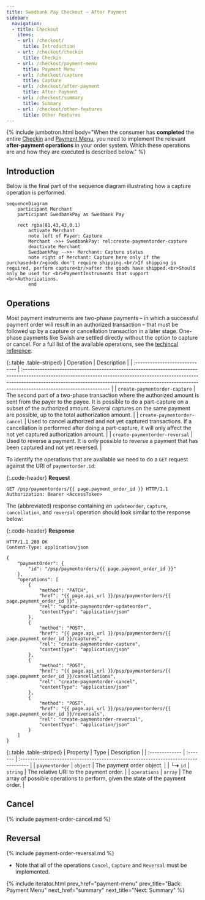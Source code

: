 ```yaml
---
title: Swedbank Pay Checkout – After Payment
sidebar:
  navigation:
  - title: Checkout
    items:
    - url: /checkout/
      title: Introduction
    - url: /checkout/checkin
      title: Checkin
    - url: /checkout/payment-menu
      title: Payment Menu
    - url: /checkout/capture
      title: Capture 
    - url: /checkout/after-payment
      title: After Payment
    - url: /checkout/summary
      title: Summary
    - url: /checkout/other-features
      title: Other Features
---
```


{% include jumbotron.html body="When the consumer has **completed** the entire
[Checkin](checkin) and [Payment Menu](payment-menu), you need to implement the
relevant **after-payment operations** in your order system. Which these
operations are and how they are executed is described below." %}

## Introduction

Below is the final part of the sequence diagram illustrating how a capture
operation is performed.

```mermaid
sequenceDiagram
    participant Merchant
    participant SwedbankPay as Swedbank Pay

    rect rgba(81,43,43,0.1)
        activate Merchant
        note left of Payer: Capture
        Merchant ->>+ SwedbankPay: rel:create-paymentorder-capture
        deactivate Merchant
        SwedbankPay -->>- Merchant: Capture status
        note right of Merchant: Capture here only if the purchased<br/>goods don't require shipping.<br/>If shipping is required, perform capture<br/>after the goods have shipped.<br>Should only be used for <br>PaymentInstruments that support <br>Authorizations.
        end
```

## Operations

Most payment instruments are two-phase payments –
in which a successful payment order will result in an authorized transaction –
that must be followed up by a capture or cancellation transaction in a later
stage. One-phase payments like Swish are settled directly without the option to
capture or cancel. For a full list of the available operations, see the
[techincal reference][payment-order-operations].

{:.table .table-striped}
| Operation                      | Description                                                                                                                                                                                                                                                                    |
| :----------------------------- | :----------------------------------------------------------------------------------------------------------------------------------------------------------------------------------------------------------------------------------------------------------------------------- |
| `create-paymentorder-capture`  | The second part of a two-phase transaction where the authorized amount is sent from the payer to the payee. It is possible to do a part-capture on a subset of the authorized amount. Several captures on the same payment are possible, up to the total authorization amount. |
| `create-paymentorder-cancel`   | Used to cancel authorized and not yet captured transactions. If a cancellation is performed after doing a part-capture, it will only affect the not yet captured authorization amount.                                                                                         |
| `create-paymentorder-reversal` | Used to reverse a payment. It is only possible to reverse a payment that has been captured and not yet reversed.                                                                                                                                                               |

To identify the operations that are available we need to do a `GET` request
against the URI of `paymentorder.id`:

{:.code-header}
**Request**

```http
GET /psp/paymentorders/{{ page.payment_order_id }} HTTP/1.1
Authorization: Bearer <AccessToken>
```

The (abbreviated) response containing an `updateorder`, `capture`,
`cancellation`, and `reversal` operation should look similar to the response
below:

{:.code-header}
**Response**

```http
HTTP/1.1 200 OK
Content-Type: application/json

{
    "paymentOrder": {
        "id": "/psp/paymentorders/{{ page.payment_order_id }}"
    },
    "operations": [
        {
            "method": "PATCH",
            "href": "{{ page.api_url }}/psp/paymentorders/{{ page.payment_order_id }}",
            "rel": "update-paymentorder-updateorder",
            "contentType": "application/json"
        },
        {
            "method": "POST",
            "href": "{{ page.api_url }}/psp/paymentorders/{{ page.payment_order_id }}/captures",
            "rel": "create-paymentorder-capture",
            "contentType": "application/json"
        },
        {
            "method": "POST",
            "href": "{{ page.api_url }}/psp/paymentorders/{{ page.payment_order_id }}/cancellations",
            "rel": "create-paymentorder-cancel",
            "contentType": "application/json"
        },
        {
            "method": "POST",
            "href": "{{ page.api_url }}/psp/paymentorders/{{ page.payment_order_id }}/reversals",
            "rel": "create-paymentorder-reversal",
            "contentType": "application/json"
        }
    ]
}
```

{:.table .table-striped}
| Property       | Type     | Description                                                                        |
| :------------- | :------- | :--------------------------------------------------------------------------------- |
| `paymentorder` | `object` | The payment order object.                                                          |
| └➔&nbsp;`id`   | `string` | The relative URI to the payment order.                                             |
| `operations`   | `array`  | The array of possible operations to perform, given the state of the payment order. |

## Cancel

{% include payment-order-cancel.md %}

## Reversal

{% include payment-order-reversal.md %}

* Note that all of the operations `Cancel`, `Capture` and `Reversal` must be implemented.

{% include iterator.html prev_href="payment-menu"
                         prev_title="Back: Payment Menu"
                         next_href="summary"
                         next_title="Next: Summary" %}

[https]: /#connection-and-protocol
[msisdn]: https://en.wikipedia.org/wiki/MSISDN
[payee-reference]: /checkout/other-features#payeereference
[payment-order-operations]: /checkout/other-features#operations
[payment-menu-back-end]: /payment#payment-menu-back-end
[payment-menu-front-end]: /payment#payment-menu-front-end
